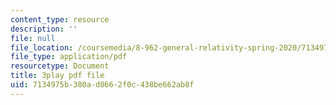 ```yaml
---
content_type: resource
description: ''
file: null
file_location: /coursemedia/8-962-general-relativity-spring-2020/7134975b380ad0662f0c438be662ab8f_LoIq6KElVxs.pdf
file_type: application/pdf
resourcetype: Document
title: 3play pdf file
uid: 7134975b-380a-d066-2f0c-438be662ab8f
---
```

